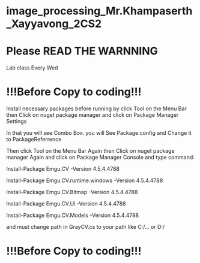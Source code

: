 # image_processing_Mr.Khampaserth_Xayyavong_2CS2
# Please READ THE WARNNING
Lab class Every Wed

# !!!Before Copy to coding!!!


Install necessary packages before running by click Tool on the Menu Bar then Click on nuget package manager and click on Package Manager Settings

In that you will see Combo Box. you will See Package.config and Change it to PackageReferrence 

Then click Tool on the Menu Bar Again then Click on nuget package manager Again and click on Package Manager Console and type command:

Install-Package Emgu.CV -Version 4.5.4.4788

Install-Package Emgu.CV.runtime.windows -Version 4.5.4.4788

Install-Package Emgu.CV.Bitmap -Version 4.5.4.4788

Install-Package Emgu.CV.UI -Version 4.5.4.4788

Install-Package Emgu.CV.Models -Version 4.5.4.4788


and must change path in GrayCV.cs to your path like C:/... or D:/



# !!!Before Copy to coding!!!

